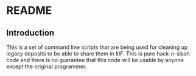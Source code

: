 # README 

## Introduction

This is a set of command line scripts that are being used for cleaning up legacy deposits to be able to share them in IIIF. This is pure hack-n-slash code and there is no guarantee that this code will be usable by anyone except the original programmer.
